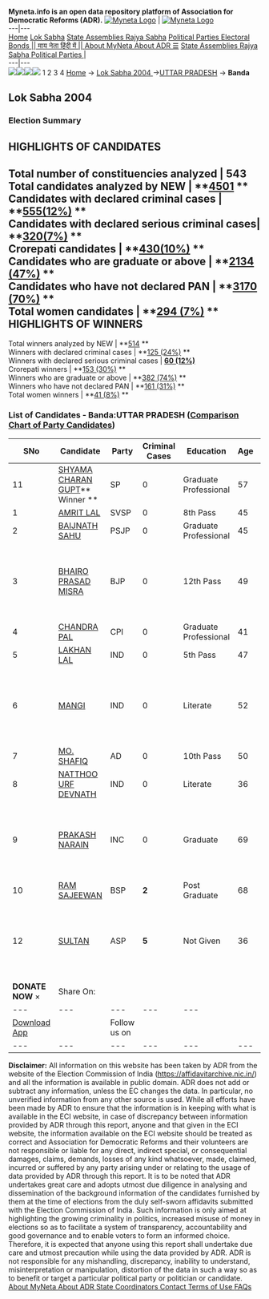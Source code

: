 **Myneta.info is an open data repository platform of Association for Democratic Reforms (ADR).**
[![Myneta Logo](https://www.myneta.info/lib/img/myneta-logo.png)](https://www.myneta.info/) | [![Myneta Logo](https://www.myneta.info/lib/img/adr-logo.png)](https://adrindia.org)  
---|---  
[Home](https://www.myneta.info/) [Lok Sabha](https://www.myneta.info/#ls "Lok Sabha") [ State Assemblies ](https://www.myneta.info/#sa "State Assemblies") [Rajya Sabha](https://www.myneta.info/#rs "Rajya Sabha") [Political Parties ](https://www.myneta.info/party "Political Parties") [ Electoral Bonds ](https://www.myneta.info/electoral_bonds "Electoral Bonds") [ || माय नेता हिंदी में || ](https://translate.google.co.in/translate?prev=hp&hl=en&js=y&u=www.myneta.info&sl=en&tl=hi&history_state0=) [ About MyNeta ](https://adrindia.org/content/about-myneta) [ About ADR ](https://adrindia.org/about-adr/who-we-are) [☰](javascript:void\(0\))
[ State Assemblies ](https://www.myneta.info/#sa "State Assemblies") [ Rajya Sabha ](https://www.myneta.info/#rs "Rajya Sabha") [ Political Parties ](https://www.myneta.info/party "Political Parties")
|   
---|---  
![](https://www.myneta.info/lib/img/banner/banner-1.png)![](https://www.myneta.info/lib/img/banner/banner-2.png)![](https://www.myneta.info/lib/img/banner/banner-3.png)![](https://www.myneta.info/lib/img/banner/banner-4.png)
1  2  3  4 
[Home](https://www.myneta.info/) → [Lok Sabha 2004 ](https://www.myneta.info/loksabha2004/)→[UTTAR PRADESH](https://www.myneta.info/loksabha2004/index.php?action=show_constituencies&state_id=24) → **Banda**
### 
## Lok Sabha 2004 
###  Election Summary 
HIGHLIGHTS OF CANDIDATES  
---  
Total number of constituencies analyzed |  543   
Total candidates analyzed by NEW | **[4501](https://www.myneta.info/loksabha2004/index.php?action=summary&subAction=candidates_analyzed&sort=candidate#summary) **  
Candidates with declared criminal cases | **[555(12%)](https://www.myneta.info/loksabha2004/index.php?action=summary&subAction=crime&sort=candidate#summary) **  
Candidates with declared serious criminal cases| **[320(7%)](https://www.myneta.info/loksabha2004/index.php?action=summary&subAction=serious_crime&sort=candidate#summary) **  
Crorepati candidates | **[430(10%)](https://www.myneta.info/loksabha2004/index.php?action=summary&subAction=crorepati&sort=candidate#summary) **  
Candidates who are graduate or above | **[2134 (47%)](https://www.myneta.info/loksabha2004/index.php?action=summary&subAction=education&sort=candidate#summary) **  
Candidates who have not declared PAN | **[3170 (70%)](https://www.myneta.info/loksabha2004/index.php?action=summary&subAction=without_pan&sort=candidate#summary) **  
Total women candidates | **[294 (7%)](https://www.myneta.info/loksabha2004/index.php?action=summary&subAction=women_candidate&sort=candidate#summary) **  
HIGHLIGHTS OF WINNERS  
---  
Total winners analyzed by NEW | **[514](https://www.myneta.info/loksabha2004/index.php?action=summary&subAction=winner_analyzed&sort=candidate#summary) **  
Winners with declared criminal cases | **[125 (24%)](https://www.myneta.info/loksabha2004/index.php?action=summary&subAction=winner_crime&sort=candidate#summary) **  
Winners with declared serious criminal cases | **[60 (12%)](https://www.myneta.info/loksabha2004/index.php?action=summary&subAction=winner_serious_crime&sort=candidate#summary)**  
Crorepati winners | **[153 (30%)](https://www.myneta.info/loksabha2004/index.php?action=summary&subAction=winner_crorepati&sort=candidate#summary) **  
Winners who are graduate or above | **[382 (74%)](https://www.myneta.info/loksabha2004/index.php?action=summary&subAction=winner_education&sort=candidate#summary) **  
Winners who have not declared PAN | **[161 (31%)](https://www.myneta.info/loksabha2004/index.php?action=summary&subAction=winner_without_pan&sort=candidate#summary) **  
Total women winners | **[41 (8%)](https://www.myneta.info/loksabha2004/index.php?action=summary&subAction=winner_women&sort=candidate#summary) **  
### List of Candidates - Banda:UTTAR PRADESH ([Comparison Chart of Party Candidates](https://www.myneta.info/loksabha2004/comparisonchart.php?constituency_id=471))
SNo | Candidate| Party| Criminal Cases| Education| Age| Total Assets| Liabilities  
---|---|---|---|---|---|---|---  
11  | [SHYAMA CHARAN GUPT](https://www.myneta.info/loksabha2004/candidate.php?candidate_id=4058)** Winner ** | SP | 0 | Graduate Professional| 57 | Rs 11,24,56,867 ~ 11 Crore+ | Rs 0 ~   
1  | [AMRIT LAL](https://www.myneta.info/loksabha2004/candidate.php?candidate_id=4065) | SVSP | 0 | 8th Pass| 45 | Rs 4,00,000 ~ 4 Lacs+ | Rs 0 ~   
2  | [BAIJNATH SAHU](https://www.myneta.info/loksabha2004/candidate.php?candidate_id=4070) | PSJP | 0 | Graduate Professional| 45 | Rs 10,56,850 ~ 10 Lacs+ | Rs 0 ~   
3  | [BHAIRO PRASAD MISRA](https://www.myneta.info/loksabha2004/candidate.php?candidate_id=4060) | BJP | 0 | 12th Pass| 49 | ![](https://myneta.info/image_v2.php?myneta_folder=loksabha2004&candidate_id=4060&col=ta) | ![](https://myneta.info/image_v2.php?myneta_folder=loksabha2004&candidate_id=4060&col=lia)  
4  | [CHANDRA PAL](https://www.myneta.info/loksabha2004/candidate.php?candidate_id=4063) | CPI | 0 | Graduate Professional| 41 | Rs 3,25,900 ~ 3 Lacs+ | Rs 0 ~   
5  | [LAKHAN LAL](https://www.myneta.info/loksabha2004/candidate.php?candidate_id=4062) | IND | 0 | 5th Pass| 47 | Rs 5,83,196 ~ 5 Lacs+ | Rs 0 ~   
6  | [MANGI](https://www.myneta.info/loksabha2004/candidate.php?candidate_id=4066) | IND | 0 | Literate| 52 | ![](https://myneta.info/image_v2.php?myneta_folder=loksabha2004&candidate_id=4066&col=ta) | ![](https://myneta.info/image_v2.php?myneta_folder=loksabha2004&candidate_id=4066&col=lia)  
7  | [MO. SHAFIQ](https://www.myneta.info/loksabha2004/candidate.php?candidate_id=4064) | AD | 0 | 10th Pass| 50 | Rs 12,10,800 ~ 12 Lacs+ | Rs 0 ~   
8  | [NATTHOO URF DEVNATH](https://www.myneta.info/loksabha2004/candidate.php?candidate_id=4068) | IND | 0 | Literate| 36 | Rs 2,22,000 ~ 2 Lacs+ | Rs 0 ~   
9  | [PRAKASH NARAIN](https://www.myneta.info/loksabha2004/candidate.php?candidate_id=4061) | INC | 0 | Graduate| 69 | ![](https://myneta.info/image_v2.php?myneta_folder=loksabha2004&candidate_id=4061&col=ta) | ![](https://myneta.info/image_v2.php?myneta_folder=loksabha2004&candidate_id=4061&col=lia)  
10  | [RAM SAJEEWAN](https://www.myneta.info/loksabha2004/candidate.php?candidate_id=4059) | BSP | **2** | Post Graduate| 68 | Rs 20,54,184 ~ 20 Lacs+ | Rs 0 ~   
12  | [SULTAN](https://www.myneta.info/loksabha2004/candidate.php?candidate_id=4067) | ASP | **5** | Not Given| 36 | ![](https://myneta.info/image_v2.php?myneta_folder=loksabha2004&candidate_id=4067&col=ta) | ![](https://myneta.info/image_v2.php?myneta_folder=loksabha2004&candidate_id=4067&col=lia)  
|  **DONATE NOW** × |  Share On:  | [](https://api.whatsapp.com/send?text=https%3A%2F%2Fmyneta.info%2Fpunjab2022%2Findex.php%3Faction%3Dshow_constituencies%26state_id%3D19) | [](https://www.facebook.com/sharer/sharer.php?u=https%3A%2F%2Fmyneta.info%2Fpunjab2022%2Findex.php%3Faction%3Dshow_constituencies%26state_id%3D19) | [](https://twitter.com/share?url=https%3A%2F%2Fmyneta.info%2Fpunjab2022%2Findex.php%3Faction%3Dshow_constituencies%26state_id%3D19)  
---|---|---|---|---  
| [ Download App ](https://play.google.com/store/apps/details?id=com.webrosoft.myneta1&pcampaignid=pcampaignidMKT-Other-global-all-co-prtnr-py-PartBadge-Mar2515-1) | [](https://play.google.com/store/apps/details?id=com.webrosoft.myneta1&pcampaignid=pcampaignidMKT-Other-global-all-co-prtnr-py-PartBadge-Mar2515-1) |  Follow us on  | [](https://www.facebook.com/adrindia.org/) | [](https://twitter.com/adrspeaks) | [](https://groups.google.com/g/national-election-watch?hl=en&pli=1) | [](https://www.instagram.com/adrspeaks/) | [](https://www.youtube.com/user/adrspeaks) | [](https://sharechat.com/profile/adrspeaks)  
---|---|---|---|---|---|---|---|---  
**Disclaimer:** All information on this website has been taken by ADR from the website of the Election Commission of India (https://affidavitarchive.nic.in/) and all the information is available in public domain. ADR does not add or subtract any information, unless the EC changes the data. In particular, no unverified information from any other source is used. While all efforts have been made by ADR to ensure that the information is in keeping with what is available in the ECI website, in case of discrepancy between information provided by ADR through this report, anyone and that given in the ECI website, the information available on the ECI website should be treated as correct and Association for Democratic Reforms and their volunteers are not responsible or liable for any direct, indirect special, or consequential damages, claims, demands, losses of any kind whatsoever, made, claimed, incurred or suffered by any party arising under or relating to the usage of data provided by ADR through this report. It is to be noted that ADR undertakes great care and adopts utmost due diligence in analysing and dissemination of the background information of the candidates furnished by them at the time of elections from the duly self-sworn affidavits submitted with the Election Commission of India. Such information is only aimed at highlighting the growing criminality in politics, increased misuse of money in elections so as to facilitate a system of transparency, accountability and good governance and to enable voters to form an informed choice. Therefore, it is expected that anyone using this report shall undertake due care and utmost precaution while using the data provided by ADR. ADR is not responsible for any mishandling, discrepancy, inability to understand, misinterpretation or manipulation, distortion of the data in such a way so as to benefit or target a particular political party or politician or candidate. 
[ About MyNeta ](https://adrindia.org/content/about-myneta) [ About ADR ](https://adrindia.org/about-adr/who-we-are) [ State Coordinators ](https://adrindia.org/about-adr/state-coordinators) [ Contact ](https://adrindia.org/contact-us) [ Terms of Use ](https://adrindia.org/content/adr-terms-use) [ FAQs ](https://adrindia.org/content/faqs)
